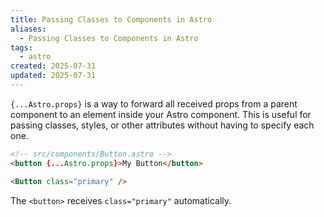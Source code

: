 ```yaml
---
title: Passing Classes to Components in Astro
aliases:
  - Passing Classes to Components in Astro
tags:
  - astro
created: 2025-07-31
updated: 2025-07-31
---
```


`{...Astro.props}` is a way to forward all received props from a parent component to an element inside your Astro component. This is useful for passing classes, styles, or other attributes without having to specify each one.

```html
<!-- src/components/Button.astro -->
<button {...Astro.props}>My Button</button>
```

```html
<Button class="primary" />
```

The `<button>` receives `class="primary"` automatically.